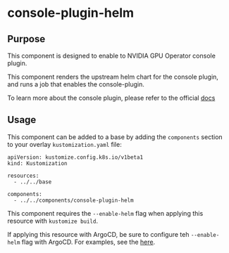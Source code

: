 # console-plugin-helm

## Purpose

This component is designed to enable to NVIDIA GPU Operator console plugin.

This component renders the upstream helm chart for the console plugin, and runs a job that enables the console-plugin.

To learn more about the console plugin, please refer to the official [docs](
https://docs.nvidia.com/datacenter/cloud-native/gpu-operator/latest/openshift/enable-gpu-op-dashboard.html)

## Usage

This component can be added to a base by adding the `components` section to your overlay `kustomization.yaml` file:

```
apiVersion: kustomize.config.k8s.io/v1beta1
kind: Kustomization

resources:
  - ../../base

components:
  - ../../components/console-plugin-helm
```

This component requires the `--enable-helm` flag when applying this resource with `kustomize build`.

If applying this resource with ArgoCD, be sure to configure teh `--enable-helm` flag with ArgoCD.  For examples, see the [here](https://github.com/redhat-cop/gitops-catalog/tree/main/openshift-gitops-operator/instance/components/kustomize-build-enable-helm).
